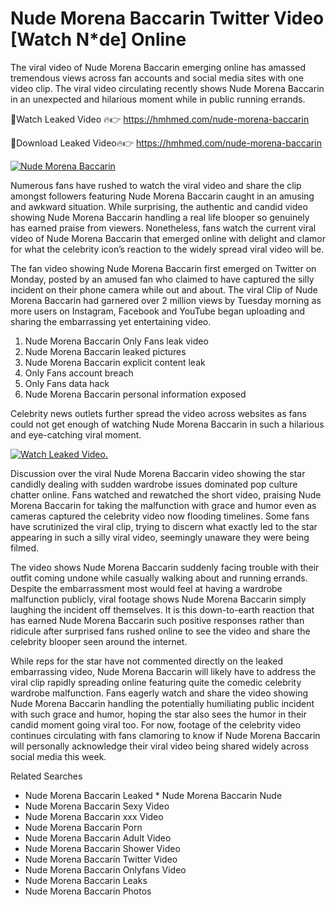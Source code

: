 ﻿# Nude Morena Baccarin Twitter Video [Watch N*de] Online

The viral video of ﻿Nude Morena Baccarin emerging online has amassed tremendous views across fan accounts and social media sites with one video clip. The viral video circulating recently shows ﻿Nude Morena Baccarin in an unexpected and hilarious moment while in public running errands. 

🔴Watch Leaked Video 🔥👉  https://hmhmed.com/nude-morena-baccarin 

🔴Download Leaked Video🔥👉  https://hmhmed.com/nude-morena-baccarin 

[![Nude Morena Baccarin](https://i.imgur.com/dJHk4Zq.gif)](https://hmhmed.com/nude-morena-baccarin)

Numerous fans have rushed to watch the viral video and share the clip amongst followers featuring ﻿Nude Morena Baccarin caught in an amusing and awkward situation. While surprising, the authentic and candid video showing ﻿Nude Morena Baccarin handling a real life blooper so genuinely has earned praise from viewers. Nonetheless, fans watch the current viral video of ﻿Nude Morena Baccarin that emerged online with delight and clamor for what the celebrity icon’s reaction to the widely spread viral video will be.

The fan video showing ﻿Nude Morena Baccarin first emerged on Twitter on Monday, posted by an amused fan who claimed to have captured the silly incident on their phone camera while out and about. The viral Clip of ﻿Nude Morena Baccarin had garnered over 2 million views by Tuesday morning as more users on Instagram, Facebook and YouTube began uploading and sharing the embarrassing yet entertaining video. 

1. ﻿Nude Morena Baccarin Only Fans leak video
2. ﻿Nude Morena Baccarin leaked pictures
3. ﻿Nude Morena Baccarin explicit content leak
4. Only Fans account breach
5. Only Fans data hack
6. ﻿Nude Morena Baccarin personal information exposed

Celebrity news outlets further spread the video across websites as fans could not get enough of watching ﻿Nude Morena Baccarin in such a hilarious and eye-catching viral moment. 

[![Watch Leaked Video.](https://miro.medium.com/v2/resize:fit:828/format:webp/1*cilzJN44JGOrTw9NJCrNHA.gif "Watch Leaked Video")](https://hmhmed.com/nude-morena-baccarin)

Discussion over the viral ﻿Nude Morena Baccarin video showing the star candidly dealing with sudden wardrobe issues dominated pop culture chatter online. Fans watched and rewatched the short video, praising ﻿Nude Morena Baccarin for taking the malfunction with grace and humor even as cameras captured the celebrity video now flooding timelines. Some fans have scrutinized the viral clip, trying to discern what exactly led to the star appearing in such a silly viral video, seemingly unaware they were being filmed.

The video shows ﻿Nude Morena Baccarin suddenly facing trouble with their outfit coming undone while casually walking about and running errands. Despite the embarrassment most would feel at having a wardrobe malfunction publicly, viral footage shows ﻿Nude Morena Baccarin simply laughing the incident off themselves. It is this down-to-earth reaction that has earned ﻿Nude Morena Baccarin such positive responses rather than ridicule after surprised fans rushed online to see the video and share the celebrity blooper seen around the internet.  

While reps for the star have not commented directly on the leaked embarrassing video, ﻿Nude Morena Baccarin will likely have to address the viral clip rapidly spreading online featuring quite the comedic celebrity wardrobe malfunction. Fans eagerly watch and share the video showing ﻿Nude Morena Baccarin handling the potentially humiliating public incident with such grace and humor, hoping the star also sees the humor in their candid moment going viral too. For now, footage of the celebrity video continues circulating with fans clamoring to know if ﻿Nude Morena Baccarin will personally acknowledge their viral video being shared widely across social media this week.

Related Searches
* ﻿Nude Morena Baccarin Leaked
﻿* Nude Morena Baccarin Nude
* ﻿Nude Morena Baccarin Sexy Video
* ﻿Nude Morena Baccarin xxx Video
* ﻿Nude Morena Baccarin Porn
* ﻿Nude Morena Baccarin Adult Video
* ﻿Nude Morena Baccarin Shower Video
* ﻿Nude Morena Baccarin Twitter Video
* ﻿Nude Morena Baccarin Onlyfans Video
* ﻿Nude Morena Baccarin Leaks
* ﻿Nude Morena Baccarin Photos